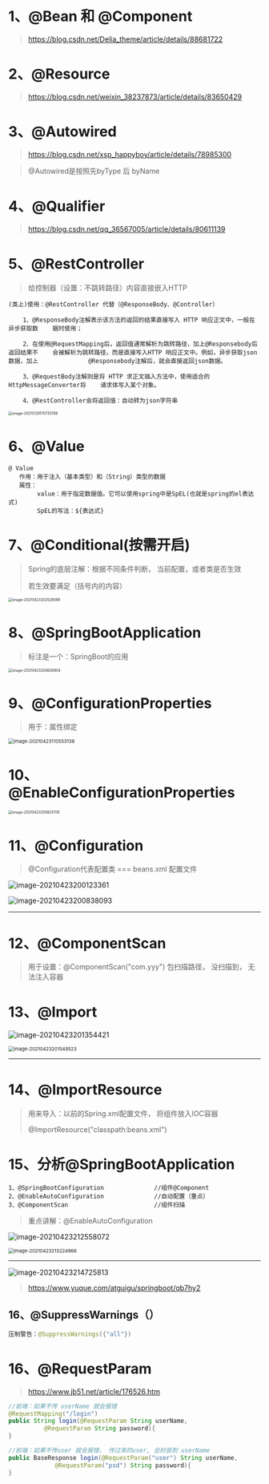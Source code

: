 # 1、@Bean 和 @Component

> https://blog.csdn.net/Delia_theme/article/details/88681722



# 2、@Resource

> https://blog.csdn.net/weixin_38237873/article/details/83650429 



# 3、@Autowired

> https://blog.csdn.net/xsp_happyboy/article/details/78985300

> @Autowired是按照先byType 后 byName 





# 4、@Qualifier

> https://blog.csdn.net/qq_36567005/article/details/80611139





# 5、@RestController

> 给控制器（设置：不跳转路径）内容直接嵌入HTTP

~~~
(类上)使用：@RestController 代替（@ResponseBody、@Controller）

    1、@ResponseBody注解表示该方法的返回的结果直接写入 HTTP 响应正文中，一般在异步获取数	据时使用；

	2、在使用@RequestMapping后，返回值通常解析为跳转路径，加上@Responsebody后返回结果不	会被解析为跳转路径，而是直接写入HTTP 响应正文中。例如，异步获取json数据，加上		       	 @Responsebody注解后，就会直接返回json数据。

	3、@RequestBody注解则是将 HTTP 求正文插入方法中，使用适合的HttpMessageConverter将	请求体写入某个对象。
	
	4、@RestController会将返回值：自动转为json字符串
~~~

<img src="https://gitee.com/sheep-are-flying-in-the-sky/my-picture/raw/master/picture6/image-20210129170735768.png" alt="image-20210129170735768" style="zoom:50%;" />



# 6、@Value

    @ Value
       作用：用于注入（基本类型）和（String）类型的数据
       属性：
       		value：用于指定数据值。它可以使用spring中是SpEL(也就是spring的el表达式)
        	SpEL的写法：${表达式}






# 7、@Conditional(按需开启)

> Spring的底层注解：根据不同条件判断， 当前配置，或者类是否生效
>
> 若生效要满足（括号内的内容）

<img src="https://gitee.com/sheep-are-flying-in-the-sky/my-picture/raw/master/picture9/image-20210423202529099.png" alt="image-20210423202529099" style="zoom:50%;" />



# 8、@SpringBootApplication

> 标注是一个：SpringBoot的应用

<img src="https://gitee.com/sheep-are-flying-in-the-sky/my-picture/raw/master/picture9/image-20210423200600804.png" alt="image-20210423200600804" style="zoom:50%;" />



# 9、@ConfigurationProperties

> 用于：属性绑定

<img src="https://gitee.com/sheep-are-flying-in-the-sky/my-picture/raw/master/picture9/image-20210423110553138.png" alt="image-20210423110553138" style="zoom:67%;" />



# 10、@EnableConfigurationProperties

<img src="https://gitee.com/sheep-are-flying-in-the-sky/my-picture/raw/master/picture9/image-20210423205825705.png" alt="image-20210423205825705" style="zoom:50%;" />



# 11、@Configuration

> @Configuration代表配置类 ===  beans.xml 配置文件

![image-20210423200123361](https://gitee.com/sheep-are-flying-in-the-sky/my-picture/raw/master/picture9/image-20210423200123361.png)

![image-20210423200838093](https://gitee.com/sheep-are-flying-in-the-sky/my-picture/raw/master/picture9/image-20210423200838093.png)

---



# 12、@ComponentScan

> 用于设置：@ComponentScan("com.yyy") 包扫描路径， 没扫描到， 无法注入容器



# 13、@Import

![image-20210423201354421](https://gitee.com/sheep-are-flying-in-the-sky/my-picture/raw/master/picture9/image-20210423201354421.png)

<img src="https://gitee.com/sheep-are-flying-in-the-sky/my-picture/raw/master/picture9/image-20210423201549523.png" alt="image-20210423201549523" style="zoom: 67%;" />

---



# 14、@ImportResource

> 用来导入：以前的Spring.xml配置文件， 将组件放入IOC容器
>
> @ImportResource("classpath:beans.xml")







# 15、分析@SpringBootApplication

~~~
1、@SpringBootConfiguration				//组件@Component
2、@EnableAutoConfiguration				//自动配置（重点）
3、@ComponentScan						//组件扫描
~~~



> 重点讲解：@EnableAutoConfiguration

![image-20210423212558072](https://gitee.com/sheep-are-flying-in-the-sky/my-picture/raw/master/picture9/image-20210423212558072.png)

<img src="https://gitee.com/sheep-are-flying-in-the-sky/my-picture/raw/master/picture9/image-20210423213224966.png" alt="image-20210423213224966" style="zoom: 67%;" />

---



<img src="https://gitee.com/sheep-are-flying-in-the-sky/my-picture/raw/master/picture9/image-20210423214725813.png" alt="image-20210423214725813"  />

> https://www.yuque.com/atguigu/springboot/qb7hy2 





## 16、@SuppressWarnings（）

~~~java
压制警告：@SuppressWarnings({"all"})
~~~





# 16、@RequestParam

> https://www.jb51.net/article/176526.htm

~~~java
//前端：如果不传 userName 就会报错
@RequestMapping("/login")
public String login(@RequestParam String userName,
          @RequestParam String password){
}		   
~~~

~~~java
//前端：如果不传user 就会报错， 传过来的user, 会封装到 userName
public BaseResponse login(@RequestParam("user") String userName,
             @RequestParam("psd") String password){
}
~~~

